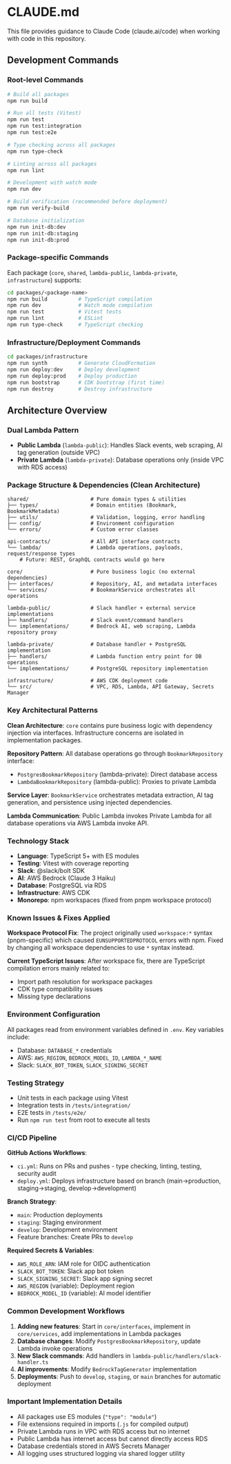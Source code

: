 # CLAUDE.md

This file provides guidance to Claude Code (claude.ai/code) when working with code in this repository.

## Development Commands

### Root-level Commands
```bash
# Build all packages
npm run build

# Run all tests (Vitest)
npm run test
npm run test:integration
npm run test:e2e

# Type checking across all packages  
npm run type-check

# Linting across all packages
npm run lint

# Development with watch mode
npm run dev

# Build verification (recommended before deployment)
npm run verify-build

# Database initialization
npm run init-db:dev
npm run init-db:staging  
npm run init-db:prod
```

### Package-specific Commands
Each package (`core`, `shared`, `lambda-public`, `lambda-private`, `infrastructure`) supports:
```bash
cd packages/<package-name>
npm run build          # TypeScript compilation
npm run dev            # Watch mode compilation
npm run test           # Vitest tests
npm run lint           # ESLint
npm run type-check     # TypeScript checking
```

### Infrastructure/Deployment Commands
```bash
cd packages/infrastructure
npm run synth          # Generate CloudFormation
npm run deploy:dev     # Deploy development
npm run deploy:prod    # Deploy production  
npm run bootstrap      # CDK bootstrap (first time)
npm run destroy        # Destroy infrastructure
```

## Architecture Overview

### Dual Lambda Pattern
- **Public Lambda** (`lambda-public`): Handles Slack events, web scraping, AI tag generation (outside VPC)
- **Private Lambda** (`lambda-private`): Database operations only (inside VPC with RDS access)

### Package Structure & Dependencies (Clean Architecture)
```
shared/                    # Pure domain types & utilities
├── types/                 # Domain entities (Bookmark, BookmarkMetadata)
├── utils/                 # Validation, logging, error handling  
├── config/                # Environment configuration
└── errors/                # Custom error classes

api-contracts/             # All API interface contracts
└── lambda/                # Lambda operations, payloads, request/response types
    # Future: REST, GraphQL contracts would go here

core/                      # Pure business logic (no external dependencies)
├── interfaces/            # Repository, AI, and metadata interfaces
└── services/              # BookmarkService orchestrates all operations

lambda-public/             # Slack handler + external service implementations
├── handlers/              # Slack event/command handlers
└── implementations/       # Bedrock AI, web scraping, Lambda repository proxy

lambda-private/            # Database handler + PostgreSQL implementation  
├── handlers/              # Lambda function entry point for DB operations
└── implementations/       # PostgreSQL repository implementation

infrastructure/            # AWS CDK deployment code
└── src/                   # VPC, RDS, Lambda, API Gateway, Secrets Manager
```

### Key Architectural Patterns

**Clean Architecture**: `core` contains pure business logic with dependency injection via interfaces. Infrastructure concerns are isolated in implementation packages.

**Repository Pattern**: All database operations go through `BookmarkRepository` interface:
- `PostgresBookmarkRepository` (lambda-private): Direct database access
- `LambdaBookmarkRepository` (lambda-public): Proxies to private Lambda

**Service Layer**: `BookmarkService` orchestrates metadata extraction, AI tag generation, and persistence using injected dependencies.

**Lambda Communication**: Public Lambda invokes Private Lambda for all database operations via AWS Lambda invoke API.

### Technology Stack
- **Language**: TypeScript 5+ with ES modules
- **Testing**: Vitest with coverage reporting
- **Slack**: @slack/bolt SDK 
- **AI**: AWS Bedrock (Claude 3 Haiku)
- **Database**: PostgreSQL via RDS
- **Infrastructure**: AWS CDK
- **Monorepo**: npm workspaces (fixed from pnpm workspace protocol)

### Known Issues & Fixes Applied
**Workspace Protocol Fix**: The project originally used `workspace:*` syntax (pnpm-specific) which caused `EUNSUPPORTEDPROTOCOL` errors with npm. Fixed by changing all workspace dependencies to use `*` syntax instead.

**Current TypeScript Issues**: After workspace fix, there are TypeScript compilation errors mainly related to:
- Import path resolution for workspace packages
- CDK type compatibility issues
- Missing type declarations

### Environment Configuration
All packages read from environment variables defined in `.env`. Key variables include:
- Database: `DATABASE_*` credentials
- AWS: `AWS_REGION`, `BEDROCK_MODEL_ID`, `LAMBDA_*_NAME` 
- Slack: `SLACK_BOT_TOKEN`, `SLACK_SIGNING_SECRET`

### Testing Strategy
- Unit tests in each package using Vitest
- Integration tests in `/tests/integration/` 
- E2E tests in `/tests/e2e/`
- Run `npm run test` from root to execute all tests

### CI/CD Pipeline
**GitHub Actions Workflows**:
- `ci.yml`: Runs on PRs and pushes - type checking, linting, testing, security audit
- `deploy.yml`: Deploys infrastructure based on branch (main→production, staging→staging, develop→development)

**Branch Strategy**:
- `main`: Production deployments
- `staging`: Staging environment 
- `develop`: Development environment
- Feature branches: Create PRs to `develop`

**Required Secrets & Variables**:
- `AWS_ROLE_ARN`: IAM role for OIDC authentication
- `SLACK_BOT_TOKEN`: Slack app bot token
- `SLACK_SIGNING_SECRET`: Slack app signing secret  
- `AWS_REGION` (variable): Deployment region
- `BEDROCK_MODEL_ID` (variable): AI model identifier

### Common Development Workflows
1. **Adding new features**: Start in `core/interfaces`, implement in `core/services`, add implementations in Lambda packages
2. **Database changes**: Modify `PostgresBookmarkRepository`, update Lambda invoke operations
3. **New Slack commands**: Add handlers in `lambda-public/handlers/slack-handler.ts`
4. **AI improvements**: Modify `BedrockTagGenerator` implementation
5. **Deployments**: Push to `develop`, `staging`, or `main` branches for automatic deployment

### Important Implementation Details
- All packages use ES modules (`"type": "module"`)
- File extensions required in imports (`.js` for compiled output)
- Private Lambda runs in VPC with RDS access but no internet
- Public Lambda has internet access but cannot directly access RDS
- Database credentials stored in AWS Secrets Manager
- All logging uses structured logging via shared logger utility